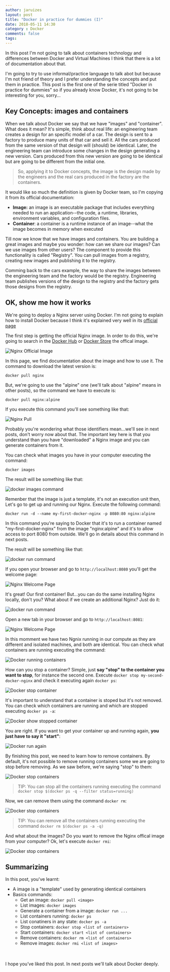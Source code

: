```yaml
---
author: jaruizes
layout: post
title: "Docker in practice for dummies (I)"
date: 2018-05-11 14:30
category : Docker
comments: false
tags:
---
```


In this post I'm not going to talk about containers technology and differences between Docker and Virtual Machines I think that there is a lot of documentation about
that.

I'm going to try to use informal/practice language to talk abot but because I'm not friend of theory and I prefer understanding the concepts and put them in practice.
This post is the first one of the serie titled "Docker in practice for dummies" so if you already know Docker, it's not going to be interesting for you, sorry...

## Key Concepts: images and containers

When we talk about Docker we say that we have "images" and "container". What does it mean? It's simple, think about real life: an engineering team creates a design for an specific
model of a car. The design is sent to a factory to produce many units of that car and sell it. All the cars produced from the same version of that design will (should) be identical.
Later, the engineering team can introduce some changes in the design generating a new version. Cars produced from this new version are going to be identical but are going to be different from
the initial one.

> So, applying it to Docker concepts, the image is the design made by the engineers and the real cars produced in the factory are the containers.

It would like so much the definition is given by Docker team, so I'm copying it from its official documentation:

- **Image:** an image is an executable package that includes everything needed to run an application--the code, a runtime, libraries, environment variables, and configuration files.
- **Container**: a container is a runtime instance of an image--what the image becomes in memory when executed


Till now we know that we have images and containers. You are building a great images and maybe you wonder: how can we share our images? Can we use images from other users?
The component to provide this functionality is called "Registry". You can pull images from a registry, creating new images and publishing it to the registry.

Comming back to the cars example, the way to share the images between the engineering team and the factory would be the registry. Engineering team publishes versions of the design to the
registry and the factory gets those designs from the registry.


## OK, show me how it works
We're going to deploy a Nginx server using Docker. I'm not going to explain how to install Docker because I think it's explained very well in its [official page](https://docs.docker.com/install/)

The first step is getting the official Nginx image. In order to do this, we're going to search in the [Docker Hub](https://hub.docker.com/) or  [Docker Store](https://store.docker.com/) the
offical image.

![Nginx Official Image](/images/docker/nginx-official.png)

In this page, we find documentation about the image and how to use it. The command to download the latest version is:

```
docker pull nginx
```

But, we're going to use the "alpine" one (we'll talk about "alpine" means in other posts), so the command we have to execute is:

```
docker pull nginx:alpine
```

If you execute this command you'll see something like that:

![Nginx Pull](/images/docker/nginx-pull-alpine-image.png)

Probably you're wondering what those identifiers mean...we'll see in next posts, don't worry now about that.
The important key here is that you understand than you have "downloaded" a Nginx image and you can generate containers from it.

You can check what images you have in your computer executing the command:

```
docker images
```

The result will be something like that:

![docker images command](/images/docker/nginx-pull-alpine-image.png)


Remenber that the image is just a template, it's not an execution unit then, Let's go to get up and running our Nginx. Execute the following command:

```
docker run -d --name my-first-docker-nginx -p 8080:80 nginx:alpine
```

In this command you're saying to Docker that it's to run a container named "my-first-docker-nginx" from the image "nginx:alpine" and it's to allow access to port 8080 from outside.
We'll go in details about this command in next posts.

The result will be something like that:

![docker run command](/images/docker/docker-run-nginx.png)

If you open your browser and go to `http://localhost:8080` you'll get the welcome page:

![Nginx Welcome Page](/images/docker/nginx-welcome-page.png)

It's great! Our first container! But...you can do the same installing Nginx locally, don't you? What about if we create an additional Nginx? Just do it:

![docker run command](/images/docker/docker-second-nginx.png)

Open a new tab in your browser and go to `http://localhost:8081`:

![Nginx Welcome Page](/images/docker/nginx-welcome-page-2.png)

In this momment we have two Ngnix running in our compute as they are different and isolated machines, and both are identical. You can check what containers are running executing the command:

![Docker running containers](/images/docker/docker-running-containers.png)

How can you stop a container? Simple, just **say "stop" to the container you want to stop**, for instance the second one. Execute `docker stop my-second-docker-nginx` and check it executing again
`docker ps`:

![Docker stop container](/images/docker/docker-stop-one-container.png)

It's important to understand that a container is stoped but it's not removed. You can check which containers are running and which are stopped executing `docker ps -a`:

![Docker show stopped container](/images/docker/docker-ps-command.png)

You are right. If you want to get your container up and running again, **you just have to say it "start"**:

![Docker run again](/images/docker/docker-running-again.png)

By finishing this post, we need to learn how to remove containers. By default, it's not possible to remove running containers some we are going to
 stop before removing. As we saw before, we're saying "stop" to them:

![Docker stop containers](/images/docker/docker-stop-containers.png)

> TIP: You can stop all the containers running executing the command `docker stop $(docker ps -q --filter status=running)`

Now, we can remove them using the command `docker rm`:

![Docker stop containers](/images/docker/docker-remove-containers.png)

> TIP: You can remove all the containers running executing the command `docker rm $(docker ps -a -q)`

And what about the images? Do you want to remove the Nginx offical image from your computer? Ok, let's execute `docker rmi`:

![Docker stop containers](/images/docker/docker-remove-images.png)


## Summarizing
In this post, you've learnt:

- A image is a "template" used by generating identical containers
- Basics commands:
    * Get an image: `docker pull <image>`
    * List images: `docker images`
    * Generate a container from a image: `docker run ...`
    * List containers running: `docker ps`
    * List conatiners in any state: `docker ps -a`
    * Stop containers: `docker stop <list of containers>`
    * Start containers: `docker start <list of containers>`
    * Remove containers: `docker rm <list of containers>`
    * Remove images: `docker rmi <list of images>`



<br/>
<br/>
I hope you’ve liked this post. In next posts we'll talk about Docker deeply.
